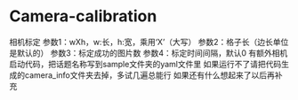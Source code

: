 # Camera-calibration
相机标定
参数1：wXh，w:长，h:宽，乘用‘X’（大写）
参数2：格子长（边长单位是默认的）
参数3：标定成功的图片数
参数4：标定时间间隔，默认0
有额外相机启动代码，把话题名称写到sample文件夹的yaml文件里
如果运行不了请把代码生成的camera_info文件夹去掉，多试几遍总能行
如果还有什么想起来了以后再补充
